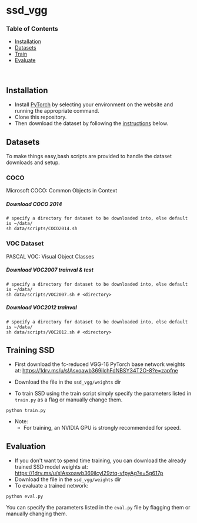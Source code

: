 # ssd_vgg
### Table of Contents
- <a href='#installation'>Installation</a>
- <a href='#datasets'>Datasets</a>
- <a href='#training-ssd'>Train</a>
- <a href='#evaluation'>Evaluate</a>


&nbsp;
&nbsp;
&nbsp;
&nbsp;

## Installation
- Install [PyTorch](http://pytorch.org/) by selecting your environment on the website and running the appropriate command.
- Clone this repository.
- Then download the dataset by following the [instructions](#datasets) below.

## Datasets
To make things easy,bash scripts are provided to handle the dataset downloads and setup.


### COCO
Microsoft COCO: Common Objects in Context

##### Download COCO 2014
```Shell
# specify a directory for dataset to be downloaded into, else default is ~/data/
sh data/scripts/COCO2014.sh
```

### VOC Dataset
PASCAL VOC: Visual Object Classes

##### Download VOC2007 trainval & test
```Shell
# specify a directory for dataset to be downloaded into, else default is ~/data/
sh data/scripts/VOC2007.sh # <directory>
```

##### Download VOC2012 trainval
```Shell
# specify a directory for dataset to be downloaded into, else default is ~/data/
sh data/scripts/VOC2012.sh # <directory>
```

## Training SSD
- First download the fc-reduced VGG-16 PyTorch base network weights at:              https://1drv.ms/u/s!Asxoawb369ilchFdNBSY34T2O-8?e=zapfne
- Download the file in the `ssd_vgg/weights` dir



- To train SSD using the train script simply specify the parameters listed in `train.py` as a flag or manually change them.

```Shell
python train.py
```

- Note:
  * For training, an NVIDIA GPU is strongly recommended for speed.


## Evaluation
- If you don't want to spend time training, you can download the already trained SSD model weights at: https://1drv.ms/u/s!Asxoawb369ilcyI29ztq-vfpyAg?e=5g617p
- Download the file in the `ssd_vgg/weights` dir
- To evaluate a trained network:

```Shell
python eval.py
```

You can specify the parameters listed in the `eval.py` file by flagging them or manually changing them.  



